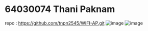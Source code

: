 # 64030074 Thani Paknam
repo : https://github.com/tnpn2545/WIFI-AP.git
![image](https://github.com/tnpn2545/ESP32_ESP-IDF_WiFi-AP/assets/115066414/54a4aaa6-b74b-473e-bd9c-da663f50084d)
![image](https://github.com/tnpn2545/ESP32_ESP-IDF_WiFi-AP/assets/115066414/ce7e2075-826e-47e0-8c82-362c819c0c93)
